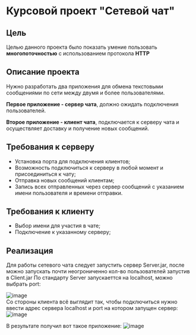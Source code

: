 # Курсовой проект "Сетевой чат"

## Цель  
Целью данного проекта было показать умение пользовать **многопоточностью** с использованием протокола **HTTP**

## Описание проекта

Нужно разработать два приложения для обмена текстовыми сообщениями по сети между двумя и более пользователями. 

**Первое приложение - сервер чата**, должно ожидать подключения пользователей.

**Второе приложение - клиент чата**, подключается к серверу чата и осуществляет доставку и получение новых сообщений.

## Требования к серверу

- Установка порта для подключения клиентов;
- Возможность подключиться к серверу в любой момент и присоединиться к чату;
- Отправка новых сообщений клиентам;
- Запись всех отправленных через сервер сообщений с указанием имени пользователя и времени отправки.
## Требования к клиенту

- Выбор имени для участия в чате;
- Подключение к указанному серверу;
    
## Реализация
Для работы сетевого чата следует запустить сервер Server.jar, после можно запускать почти неогрониченно кол-во пользователей запустив в Client.jar
По стандарту Server запускаеттся на localhost, можно выбрать port:  

![image](https://github.com/Beruf20yo/NetworkChat/assets/134109602/8b48a4b2-c07d-4043-8b64-43d14e660666)  
Со стороны клиента всё выглядит так, чтобы подключиться нужно ввести адрес сервера localhost и port на котором запущен сервер:  
![image](https://github.com/Beruf20yo/NetworkChat/assets/134109602/ade8dde4-9f48-4c71-9342-b683a213ca96)  

В результате получил вот такое приложение:
![image](https://github.com/Beruf20yo/NetworkChat/assets/134109602/4fe73fd2-ed11-4332-b647-37d15c112ace)  

